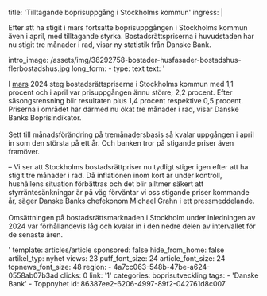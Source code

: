 title: 'Tilltagande boprisuppgång i Stockholms kommun'
ingress: |
  <p>Efter att ha stigit i mars fortsatte boprisuppgången i Stockholms kommun även i april, med tilltagande styrka. Bostadsrättspriserna i huvudstaden har nu stigit tre månader i rad, visar ny statistik från Danske Bank.
  </p>
intro_image: /assets/img/38292758-bostader-husfasader-bostadshus-flerbostadshus.jpg
long_form:
  -
    type: text
    text: '<p>I <a href="https://bostadsrattsnytt.se/region/stockholm/boprisutveckling/2024-04-01-fortsatt-boprisuppgang-i-stockholms-kommun">mars</a> 2024 steg bostadsrättspriserna i Stockholms kommun med 1,1 procent och i april var prisuppgången ännu större; 2,2 procent. Efter säsongsrensning blir resultaten plus 1,4 procent respektive 0,5 procent. Priserna i området har därmed nu ökat tre månader i rad, visar Danske Banks Boprisindikator.<br><br>Sett till månadsförändring på tremånadersbasis så kvalar uppgången i april in som den största på ett år. Och banken tror på stigande priser även framöver.</p><p>– Vi ser att Stockholms bostadsrättpriser nu tydligt stiger igen efter att ha stigit tre månader i rad. Då inflationen inom kort är under kontroll, hushållens situation förbättras och det blir alltmer säkert att styrräntesänkningar är på väg förväntar vi oss stigande priser kommande år, säger Danske Banks chefekonom Michael Grahn i ett pressmeddelande.<br><br>Omsättningen på bostadsrättsmarknaden i Stockholm under inledningen av 2024 var förhållandevis låg och kvalar in i den nedre delen av intervallet för de senaste åren.</p>'
template: articles/article
sponsored: false
hide_from_home: false
artikel_typ: nyhet
views: 23
puff_font_size: 24
article_font_size: 24
topnews_font_size: 48
region:
  - 4a7cc063-548b-47be-a624-0558ab07b3ad
clicks: 0
link: '1'
categories: boprisutveckling
tags:
  - 'Danske Bank'
  - Toppnyhet
id: 86387ee2-6206-4997-89f2-042761d8c007
